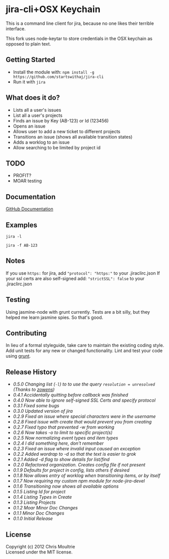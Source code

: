 # jira-cli+OSX Keychain


This is a command line client for jira, because no one likes their terrible
interface.

This fork uses node-keytar to store credentials in the OSX keychain as opposed to plain text.



## Getting Started

*  Install the module with: `npm install -g https://github.com/startswithaj/jira-cli`
*  Run it with `jira`

## What does it do?

*  Lists all a user's issues
*  List all a user's projects
*  Finds an issue by Key (AB-123) or Id (123456)
*  Opens an issue 
*  Allows user to add a new ticket to different projects
*  Transitions an issue (shows all available transition states)
*  Adds a worklog to an issue
*  Allow searching to be limited by project id

## TODO

*  PROFIT?
*  MOAR testing

## Documentation ##

[GitHub Documentation](http://tebriel.github.com/jira-cli/)

## Examples ##

`jira -l`

`jira -f AB-123`

## Notes ##

If you use `https:` for jira, add `"protocol": "https:"` to your .jiraclirc.json
If your ssl certs are also self-signed add: `"strictSSL": false` to your .jiraclirc.json

## Testing ##

Using jasmine-node with grunt currently. Tests are a bit silly, but they helped
me learn jasmine spies. So that's good.

## Contributing

In lieu of a formal styleguide, take care to maintain the existing coding style. Add unit tests for any new or changed functionality. Lint and test your code using [grunt](https://github.com/gruntjs/grunt).


## Release History

*  _0.5.0 Changing list (`-l`) to to use the query `resolution = unresolved` (Thanks
   to [zowens](https://github.com/zowens))_
*  _0.4.1 Accidentally quitting before callback was finished_
*  _0.4.0 Now able to ignore self-signed SSL Certs and specify protocol_
*  _0.3.1 Fixed some bugs_
*  _0.3.0 Updated version of jira_
*  _0.2.9 Fixed an issue where special characters were in the username_
*  _0.2.8 Fixed issue with create that would prevent you from creating_
*  _0.2.7 Fixed typo that prevented -w from working_
*  _0.2.6 Now takes -o to limit to specific project(s)_
*  _0.2.5 Now normalizing event types and item types_
*  _0.2.4 I did something here, don't remember_
*  _0.2.3 Fixed an issue where invalid input caused an exception_
*  _0.2.2 Added wordrap to -d so that the text is easier to grok_
*  _0.2.1 Added -d flag to show details for list/find_
*  _0.2.0 Refactored organization. Creates config file if not present_
*  _0.1.9 Defaults for project in config, lists others if desired_
*  _0.1.8 Now allows entry of worklog when transitioning items, or by itself_
*  _0.1.7 Now requiring my custom npm module for node-jira-devel_
*  _0.1.6 Transitioning now shows all available options_
*  _0.1.5 Listing Id for project_
*  _0.1.4 Listing Types in Create_
*  _0.1.3 Listing Projects_
*  _0.1.2 Moar Minor Doc Changes_
*  _0.1.1 Minor Doc Changes_
*  _0.1.0 Initial Release_

## License

Copyright (c) 2012 Chris Moultrie  
Licensed under the MIT license.
